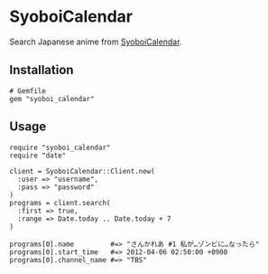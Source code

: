 # SyoboiCalendar
Search Japanese anime from [SyoboiCalendar](http://cal.syoboi.jp/).

## Installation
```
# Gemfile
gem "syoboi_calendar"
```

## Usage
```
require "syoboi_calendar"
require "date"

client = SyoboiCalendar::Client.new(
  :user => "username",
  :pass => "password"
)
programs = client.search(
  :first => true,
  :range => Date.today .. Date.today + 7
)

programs[0].name         #=> "さんかれあ #1 私が…ゾンビに…なったら"
programs[0].start_time   #=> 2012-04-06 02:50:00 +0900
programs[0].channel_name #=> "TBS"
```
